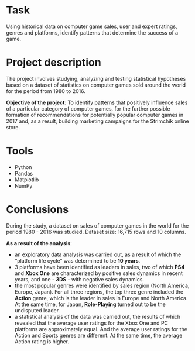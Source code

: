 # Task
Using historical data on computer game sales, user and expert ratings, genres and platforms, identify patterns that determine the success of a game.

# Project description
The project involves studying, analyzing and testing statistical hypotheses based on a dataset of statistics on computer games sold around the world for the period from 1980 to 2016.

**Objective of the project**:
To identify patterns that positively influence sales of a particular category of computer games, for the further possible formation of recommendations for potentially popular computer games in 2017 and, as a result, building marketing campaigns for the Strimchik online store.

# Tools
- Python
- Pandas
- Matplotlib
- NumPy

# Сonclusions
During the study, a dataset on sales of computer games in the world for the period 1980 - 2016 was studied.
Dataset size: 16,715 rows and 10 columns.

**As a result of the analysis**:
- an exploratory data analysis was carried out, as a result of which the “platform life cycle” was determined to be **10 years**.
- 3 platforms have been identified as leaders in sales, two of which **PS4** and **Xbox One** are characterized by positive sales dynamics in recent years, and one - **3DS** - with negative sales dynamics.
- the most popular genres were identified by sales region (North America, Europe, Japan). For all three regions, the top three genre included the **Action** genre, which is the leader in sales in Europe and North America. At the same time, for Japan, **Role-Playing** turned out to be the undisputed leader.
- a statistical analysis of the data was carried out, the results of which revealed that the average user ratings for the Xbox One and PC platforms are approximately equal. And the average user ratings for the Action and Sports genres are different. At the same time, the average Action rating is higher.

